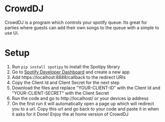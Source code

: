 # CrowdDJ
CrowdDJ is a program which controls your spotify queue. Its great for parties where guests can add their own songs to the queue with a simple to use Ui.

# Setup
1. Run ```pip install spotipy``` to install the Spotipy library
2. Go to [Spotify Developer Dashboard](https://developer.spotify.com/dashboard) and create a new app
3. Add https://localhost:8888/callback to the redirect URIs
4. Copy the Client Id and Client Secret for the next step
5. Download the files and replace "YOUR-CLIENT-ID" with the Client Id and "YOUR-CLIENT-SECRET" with the Client Secret
6. Run the code and go to http://localhost/ or your devices ip address
7. On the first run it will automatically open a page up which will redirect you to a url. Copy this url and go back to your code and paste it in when it asks for it
Done! Enjoy the at home version of CrowdDJ
